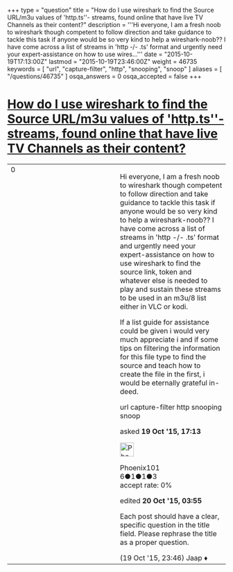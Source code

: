 +++
type = "question"
title = "How do I use wireshark to find the Source URL/m3u values of &#x27;http.ts&#x27;&#x27;- streams, found online that have live TV Channels as their content?"
description = '''Hi everyone, I am a fresh noob to wireshark though competent to follow direction and take guidance to tackle this task if anyone would be so very kind to help a wireshark-noob?? I have come across a list of streams in &#x27;http -/- .ts&#x27; format and urgently need your expert-assistance on how to use wires...'''
date = "2015-10-19T17:13:00Z"
lastmod = "2015-10-19T23:46:00Z"
weight = 46735
keywords = [ "url", "capture-filter", "http", "snooping", "snoop" ]
aliases = [ "/questions/46735" ]
osqa_answers = 0
osqa_accepted = false
+++

<div class="headNormal">

# [How do I use wireshark to find the Source URL/m3u values of 'http.ts''- streams, found online that have live TV Channels as their content?](/questions/46735/how-do-i-use-wireshark-to-find-the-source-urlm3u-values-of-httpts-streams-found-online-that-have-live-tv-channels-as-their-content)

</div>

<div id="main-body">

<div id="askform">

<table id="question-table" style="width:100%;"><colgroup><col style="width: 50%" /><col style="width: 50%" /></colgroup><tbody><tr class="odd"><td style="width: 30px; vertical-align: top"><div class="vote-buttons"><span id="post-46735-upvote" class="ajax-command post-vote up" rel="nofollow" title="I like this post (click again to cancel)"> </span><div id="post-46735-score" class="post-score" title="current number of votes">0</div><span id="post-46735-downvote" class="ajax-command post-vote down" rel="nofollow" title="I dont like this post (click again to cancel)"> </span> <span id="favorite-mark" class="ajax-command favorite-mark" rel="nofollow" title="mark/unmark this question as favorite (click again to cancel)"> </span><div id="favorite-count" class="favorite-count"></div></div></td><td><div id="item-right"><div class="question-body"><p>Hi everyone, I am a fresh noob to wireshark though competent to follow direction and take guidance to tackle this task if anyone would be so very kind to help a wireshark-noob?? I have come across a list of streams in 'http -/- .ts' format and urgently need your expert-assistance on how to use wireshark to find the source link, token and whatever else is needed to play and sustain these streams to be used in an m3u/8 list either in VLC or kodi.</p><p>If a list guide for assistance could be given i would very much appreciate i and if some tips on filtering the information for this file type to find the source and teach how to create the file in the first, i would be eternally grateful in-deed.</p></div><div id="question-tags" class="tags-container tags"><span class="post-tag tag-link-url" rel="tag" title="see questions tagged &#39;url&#39;">url</span> <span class="post-tag tag-link-capture-filter" rel="tag" title="see questions tagged &#39;capture-filter&#39;">capture-filter</span> <span class="post-tag tag-link-http" rel="tag" title="see questions tagged &#39;http&#39;">http</span> <span class="post-tag tag-link-snooping" rel="tag" title="see questions tagged &#39;snooping&#39;">snooping</span> <span class="post-tag tag-link-snoop" rel="tag" title="see questions tagged &#39;snoop&#39;">snoop</span></div><div id="question-controls" class="post-controls"></div><div class="post-update-info-container"><div class="post-update-info post-update-info-user"><p>asked <strong>19 Oct '15, 17:13</strong></p><img src="https://secure.gravatar.com/avatar/248ec41397f09e94911be740b9c92bee?s=32&amp;d=identicon&amp;r=g" class="gravatar" width="32" height="32" alt="Phoenix101&#39;s gravatar image" /><p><span>Phoenix101</span><br />
<span class="score" title="6 reputation points">6</span><span title="1 badges"><span class="badge1">●</span><span class="badgecount">1</span></span><span title="1 badges"><span class="silver">●</span><span class="badgecount">1</span></span><span title="3 badges"><span class="bronze">●</span><span class="badgecount">3</span></span><br />
<span class="accept_rate" title="Rate of the user&#39;s accepted answers">accept rate:</span> <span title="Phoenix101 has no accepted answers">0%</span></p></div><div class="post-update-info post-update-info-edited"><p><span> edited <strong>20 Oct '15, 03:55</strong> </span></p></div></div><div id="comments-container-46735" class="comments-container"><span id="46744"></span><div id="comment-46744" class="comment"><div id="post-46744-score" class="comment-score"></div><div class="comment-text"><p>Each post should have a clear, specific question in the title field. Please rephrase the title as a proper question.</p></div><div id="comment-46744-info" class="comment-info"><span class="comment-age">(19 Oct '15, 23:46)</span> <span class="comment-user userinfo">Jaap ♦</span></div></div></div><div id="comment-tools-46735" class="comment-tools"></div><div class="clear"></div><div id="comment-46735-form-container" class="comment-form-container"></div><div class="clear"></div></div></td></tr></tbody></table>

</div>

</div>

